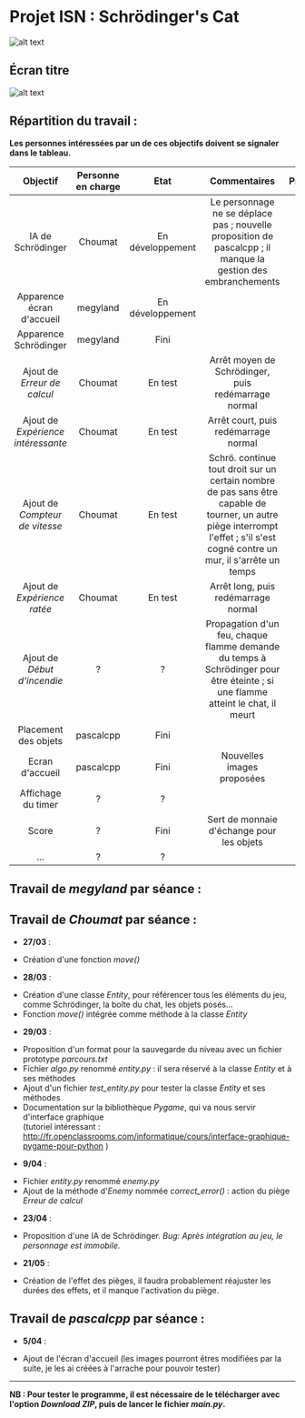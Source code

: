 Projet ISN : Schrödinger's Cat
==========

![alt text](http://img15.hostingpics.net/pics/916035logom.png "Logo")

Écran titre
---------------
![alt text](http://img15.hostingpics.net/pics/664306titleScreenConcept.png "Ecran d'accueil")

Répartition du travail :
------------------------
**Les personnes intéressées par un de ces objectifs doivent se signaler dans le tableau.**  

Objectif | Personne en charge | Etat | Commentaires | Priorité
:-------:|:------------------:|:----:|:------------:| :------:
IA de Schrödinger | Choumat | En développement | Le personnage ne se déplace pas ; nouvelle proposition de pascalcpp ; il manque la gestion des embranchements | !!!
Apparence écran d'accueil | megyland | En développement | | !
Apparence Schrödinger | megyland | Fini | | !
Ajout de _Erreur de calcul_ | Choumat | En test | Arrêt moyen de Schrödinger, puis redémarrage normal | !!
Ajout de _Expérience intéressante_ | Choumat | En test | Arrêt court, puis redémarrage normal | !!
Ajout de _Compteur de vitesse_ | Choumat | En test | Schrö. continue tout droit sur un certain nombre de pas sans être capable de tourner, un autre piège interrompt l'effet ; s'il s'est cogné contre un mur, il s'arrête un temps | !!
Ajout de _Expérience ratée_ | Choumat | En test | Arrêt long, puis redémarrage normal | !!
Ajout de _Début d'incendie_ | ? | ? | Propagation d'un feu, chaque flamme demande du temps à Schrödinger pour être éteinte ; si une flamme atteint le chat, il meurt | !!
Placement des objets | pascalcpp | Fini |
Ecran d'accueil | pascalcpp | Fini | Nouvelles images proposées
Affichage du timer | ? | ? | | !!!
Score | ? | Fini | Sert de monnaie d'échange pour les objets |
... | ? | ? | | !

Travail de _megyland_ par séance :
---------------------------------

Travail de _Choumat_ par séance :
--------------------------------
* __27/03__ :
 - Création d'une fonction _move()_

* __28/03__ :
 - Création d'une classe _Entity_, pour référencer tous les éléments du jeu, comme Schrödinger, la boîte du chat, les objets posés...
 - Fonction _move()_ intégrée comme méthode à la classe _Entity_

* __29/03__ :
 - Proposition d'un format pour la sauvegarde du niveau avec un fichier prototype _parcours.txt_
 - Fichier _algo.py_ renommé _entity.py_ : il sera réservé à la classe _Entity_ et à ses méthodes
 - Ajout d'un fichier *test_entity.py* pour tester la classe _Entity_ et ses méthodes
 - Documentation sur la bibliothèque _Pygame_, qui va nous servir d'interface graphique  
(tutoriel intéressant : http://fr.openclassrooms.com/informatique/cours/interface-graphique-pygame-pour-python )

* __9/04__ :
 - Fichier _entity.py_ renommé _enemy.py_
 - Ajout de la méthode d'_Enemy_ nommée *correct_error()* : action du piège _Erreur de calcul_

* __23/04__ :
 - Proposition d'une IA de Schrödinger. _Bug: Après intégration au jeu, le personnage est immobile._

* __21/05__ :
 - Création de l'effet des pièges, il faudra probablement réajuster les durées des effets, et il manque l'activation du piège.

Travail de _pascalcpp_ par séance :
----------------------------------

* __5/04__ :
 - Ajout de l'écran d'accueil (les images pourront êtres modifiées par la suite, je les ai créées à l'arrache pour pouvoir tester)

*******************
**NB : Pour tester le programme, il est nécessaire de le télécharger avec l'option _Download ZIP_, puis de lancer le fichier _main.py_.**
